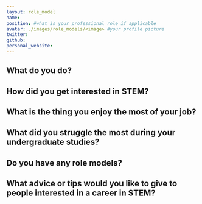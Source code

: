 ```yaml
---
layout: role_model
name:
position: #what is your professional role if applicable
avatar: ./images/role_models/<image> #your profile picture
twitter:
github:
personal_website:
---
```


## What do you do?

## How did you get interested in STEM?

## What is the thing you enjoy the most of your job?

## What did you struggle the most during your undergraduate studies?

## Do you have any role models?

## What advice or tips would you like to give to people interested in a career in STEM?
